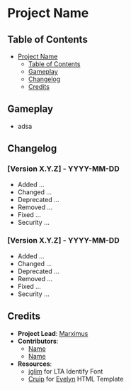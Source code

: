 # Project Name

## Table of Contents
- [Project Name](#project-name)
  - [Table of Contents](#table-of-contents)
  - [Gameplay](#gameplay)
  - [Changelog](#changelog)
  - [Credits](#credits)

## Gameplay
- adsa

## Changelog

### [Version X.Y.Z] - YYYY-MM-DD
- Added ...
- Changed ...
- Deprecated ...
- Removed ...
- Fixed ...
- Security ...

### [Version X.Y.Z] - YYYY-MM-DD
- Added ...
- Changed ...
- Deprecated ...
- Removed ...
- Fixed ...
- Security ...

## Credits
- **Project Lead**: [Marximus](https://github.com/Left4HalfLife)
- **Contributors**: 
  - [Name](https://github.com/)
  - [Name](https://github.com/)
- **Resources**:
  - [jglim](https://github.com/jglim/IdentityFont) for LTA Identify Font
  - [Cruip](https://cruip.com/) for [Evelyn](https://onepagelove.com/evelyn) HTML Template
